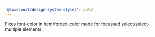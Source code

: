 ```yaml
---
'@swisspost/design-system-styles': patch
---
```


Fixes font-color in hcm/forced-color mode for focussed select/select-multiple elements.

